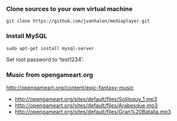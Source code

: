 ### Clone sources to your own virtual machine

`git clone https://github.com/jvanhalen/mediaplayer.git`

### Install MySQL 

`sudo apt-get install mysql-server`

Set root password to 'test1234'.

### Music from opengameart.org

http://opengameart.org/content/epic-fantasy-music

- http://opengameart.org/sites/default/files/Soliloquy_1.mp3
- http://opengameart.org/sites/default/files/Arabesque.mp3
- http://opengameart.org/sites/default/files/Gran%20Batalla.mp3